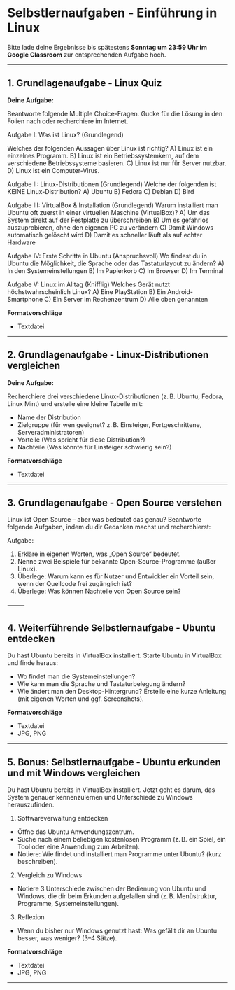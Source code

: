 # Selbstlernaufgaben - Einführung in Linux

Bitte lade deine Ergebnisse bis spätestens **Sonntag um 23:59 Uhr im Google Classroom** zur entsprechenden Aufgabe hoch.

---

## 1. Grundlagenaufgabe - Linux Quiz

**Deine Aufgabe:**

Beantworte folgende Multiple Choice-Fragen. Gucke für die Lösung in den Folien nach oder recherchiere im Internet.

Aufgabe I: Was ist Linux? (Grundlegend)

Welches der folgenden Aussagen über Linux ist richtig?
A) Linux ist ein einzelnes Programm.
B) Linux ist ein Betriebssystemkern, auf dem verschiedene Betriebssysteme basieren.
C) Linux ist nur für Server nutzbar.
D) Linux ist ein Computer-Virus.


Aufgabe II: Linux-Distributionen (Grundlegend)
Welche der folgenden ist KEINE Linux-Distribution?
A) Ubuntu
B) Fedora
C) Debian
D) Bird


Aufgabe III: VirtualBox & Installation (Grundlegend)
Warum installiert man Ubuntu oft zuerst in einer virtuellen Maschine (VirtualBox)?
A) Um das System direkt auf der Festplatte zu überschreiben
B) Um es gefahrlos auszuprobieren, ohne den eigenen PC zu verändern
C) Damit Windows automatisch gelöscht wird
D) Damit es schneller läuft als auf echter Hardware


Aufgabe IV: Erste Schritte in Ubuntu (Anspruchsvoll)
Wo findest du in Ubuntu die Möglichkeit, die Sprache oder das Tastaturlayout zu ändern?
A) In den Systemeinstellungen
B) Im Papierkorb
C) Im Browser
D) Im Terminal


Aufgabe V: Linux im Alltag (Knifflig)
Welches Gerät nutzt höchstwahrscheinlich Linux?
A) Eine PlayStation
B) Ein Android-Smartphone
C) Ein Server im Rechenzentrum
D) Alle oben genannten


**Formatvorschläge**
- Textdatei

---

## 2. Grundlagenaufgabe - Linux-Distributionen vergleichen

**Deine Aufgabe:**

Recherchiere drei verschiedene Linux-Distributionen (z. B. Ubuntu, Fedora, Linux Mint) und erstelle eine kleine Tabelle mit:
- Name der Distribution
- Zielgruppe (für wen geeignet? z. B. Einsteiger, Fortgeschrittene, Serveradministratoren)
- Vorteile (Was spricht für diese Distribution?)
- Nachteile (Was könnte für Einsteiger schwierig sein?)

**Formatvorschläge**
- Textdatei

---

## 3. Grundlagenaufgabe - Open Source verstehen

Linux ist Open Source – aber was bedeutet das genau? Beantworte folgende Aufgaben, indem du dir Gedanken machst und recherchierst:

Aufgabe:
1. Erkläre in eigenen Worten, was „Open Source“ bedeutet.
2. Nenne zwei Beispiele für bekannte Open-Source-Programme (außer Linux).
3. Überlege: Warum kann es für Nutzer und Entwickler ein Vorteil sein, wenn der Quellcode frei zugänglich ist?
4. Überlege: Was können Nachteile von Open Source sein?

⸻


## 4. Weiterführende Selbstlernaufgabe - Ubuntu entdecken

Du hast Ubuntu bereits in VirtualBox installiert. Starte Ubuntu in VirtualBox und finde heraus:
- Wo findet man die Systemeinstellungen?
- Wie kann man die Sprache und Tastaturbelegung ändern?
- Wie ändert man den Desktop-Hintergrund?
Erstelle eine kurze Anleitung (mit eigenen Worten und ggf. Screenshots).

**Formatvorschläge**
- Textdatei
- JPG, PNG

---

## 5. Bonus: Selbstlernaufgabe - Ubuntu erkunden und mit Windows vergleichen

Du hast Ubuntu bereits in VirtualBox installiert. Jetzt geht es darum, das System genauer kennenzulernen und Unterschiede zu Windows herauszufinden.

1. Softwareverwaltung entdecken
- Öffne das Ubuntu Anwendungszentrum.
- Suche nach einem beliebigen kostenlosen Programm (z. B. ein Spiel, ein Tool oder eine Anwendung zum Arbeiten).
- Notiere: Wie findet und installiert man Programme unter Ubuntu? (kurz beschreiben).
  
2. Vergleich zu Windows
- Notiere 3 Unterschiede zwischen der Bedienung von Ubuntu und Windows, die dir beim Erkunden aufgefallen sind (z. B. Menüstruktur, Programme, Systemeinstellungen).

3. Reflexion
- Wenn du bisher nur Windows genutzt hast: Was gefällt dir an Ubuntu besser, was weniger? (3–4 Sätze).

**Formatvorschläge**
- Textdatei
- JPG, PNG

---

